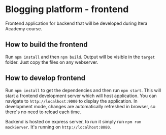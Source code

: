 # Blogging platform - frontend

Frontend application for backend that will be developed during Itera Academy course.

## How to build the frontend

Run `npm install` and then `npm build`. Output will be visible in the `target` folder. Just copy the files on any webserver.

## How to develop frontend

Run `npm install` to get the dependencies and then run `npm start`. This will start a frontend development server which will host application. You can navigate to `http://localhost:9000` to display the application. In development mode, changes are automatically refreshed in browser, so there's no need to reload each time.

Backend is hosted on express server, to run it simply run `npm run mockServer`. It's running on `http://localhost:8080`.